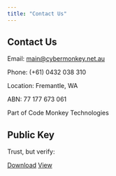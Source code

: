 ```yaml
---
title: "Contact Us"
---
```


## Contact Us

Email: [main@cybermonkey.net.au](mailto:main@cybermonkey.net.au)

Phone: (+61) 0432 038 310

Location: Fremantle, WA

ABN: 77 177 673 061

Part of Code Monkey Technologies

## Public Key

Trust, but verify:

  <a href="/pages/publickey.cybermonkey.net.au-e3f0434f633b9745e69858add19e08d1ec7a6f2f.asc" class="btn">Download</a>
  <a href="/pages/publickey.cybermonkey.net.au-e3f0434f633b9745e69858add19e08d1ec7a6f2f.txt" class="btn">View</a>
